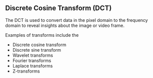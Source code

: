 

## **Discrete Cosine Transform (DCT)**



The DCT is used to convert data in the pixel domain to the frequency domain to reveal insights about the image or video frame.



Examples of transforms include the

- Discrete cosine transform
- Discrete sine transform
- Wavelet transforms
- Fourier transforms
- Laplace transforms
- Z-transforms
